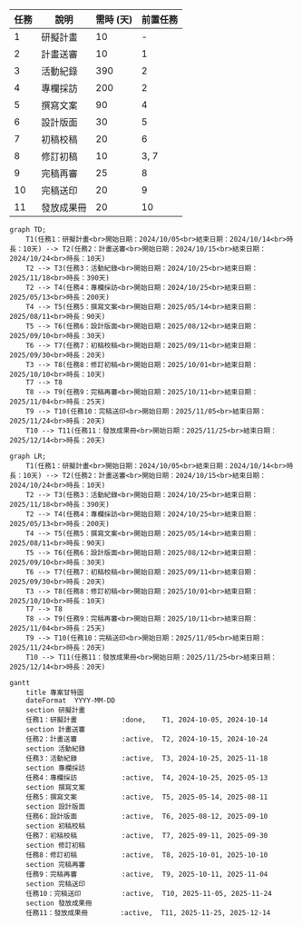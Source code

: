 | 任務 | 說明        | 需時 (天) | 前置任務  |
| ---- | ----------- | --------- | --------- |
| 1    | 研擬計畫    | 10         | -         |
| 2    | 計畫送審    | 10         | 1         |
| 3    | 活動紀錄    | 390        | 2         |
| 4    | 專欄採訪    | 200        | 2         |
| 5    | 撰寫文案    | 90         | 4         |
| 6    | 設計版面    | 30         | 5         |
| 7    | 初稿校稿    | 20         | 6         |
| 8    | 修訂初稿    | 10         | 3, 7      |
| 9    | 完稿再審    | 25         | 8         |
| 10   | 完稿送印    | 20         | 9         |
| 11   | 發放成果冊  | 20         | 10        |

```mermaid
graph TD;
    T1(任務1：研擬計畫<br>開始日期：2024/10/05<br>結束日期：2024/10/14<br>時長：10天) --> T2(任務2：計畫送審<br>開始日期：2024/10/15<br>結束日期：2024/10/24<br>時長：10天)
    T2 --> T3(任務3：活動紀錄<br>開始日期：2024/10/25<br>結束日期：2025/11/18<br>時長：390天)
    T2 --> T4(任務4：專欄採訪<br>開始日期：2024/10/25<br>結束日期：2025/05/13<br>時長：200天)
    T4 --> T5(任務5：撰寫文案<br>開始日期：2025/05/14<br>結束日期：2025/08/11<br>時長：90天)
    T5 --> T6(任務6：設計版面<br>開始日期：2025/08/12<br>結束日期：2025/09/10<br>時長：30天)
    T6 --> T7(任務7：初稿校稿<br>開始日期：2025/09/11<br>結束日期：2025/09/30<br>時長：20天)
    T3 --> T8(任務8：修訂初稿<br>開始日期：2025/10/01<br>結束日期：2025/10/10<br>時長：10天)
    T7 --> T8
    T8 --> T9(任務9：完稿再審<br>開始日期：2025/10/11<br>結束日期：2025/11/04<br>時長：25天)
    T9 --> T10(任務10：完稿送印<br>開始日期：2025/11/05<br>結束日期：2025/11/24<br>時長：20天)
    T10 --> T11(任務11：發放成果冊<br>開始日期：2025/11/25<br>結束日期：2025/12/14<br>時長：20天)
```
```mermaid
graph LR;
    T1(任務1：研擬計畫<br>開始日期：2024/10/05<br>結束日期：2024/10/14<br>時長：10天) --> T2(任務2：計畫送審<br>開始日期：2024/10/15<br>結束日期：2024/10/24<br>時長：10天)
    T2 --> T3(任務3：活動紀錄<br>開始日期：2024/10/25<br>結束日期：2025/11/18<br>時長：390天)
    T2 --> T4(任務4：專欄採訪<br>開始日期：2024/10/25<br>結束日期：2025/05/13<br>時長：200天)
    T4 --> T5(任務5：撰寫文案<br>開始日期：2025/05/14<br>結束日期：2025/08/11<br>時長：90天)
    T5 --> T6(任務6：設計版面<br>開始日期：2025/08/12<br>結束日期：2025/09/10<br>時長：30天)
    T6 --> T7(任務7：初稿校稿<br>開始日期：2025/09/11<br>結束日期：2025/09/30<br>時長：20天)
    T3 --> T8(任務8：修訂初稿<br>開始日期：2025/10/01<br>結束日期：2025/10/10<br>時長：10天)
    T7 --> T8
    T8 --> T9(任務9：完稿再審<br>開始日期：2025/10/11<br>結束日期：2025/11/04<br>時長：25天)
    T9 --> T10(任務10：完稿送印<br>開始日期：2025/11/05<br>結束日期：2025/11/24<br>時長：20天)
    T10 --> T11(任務11：發放成果冊<br>開始日期：2025/11/25<br>結束日期：2025/12/14<br>時長：20天)
```


```mermaid
gantt
    title 專案甘特圖
    dateFormat  YYYY-MM-DD
    section 研擬計畫
    任務1：研擬計畫           :done,    T1, 2024-10-05, 2024-10-14
    section 計畫送審
    任務2：計畫送審           :active,  T2, 2024-10-15, 2024-10-24
    section 活動紀錄
    任務3：活動紀錄           :active,  T3, 2024-10-25, 2025-11-18
    section 專欄採訪
    任務4：專欄採訪           :active,  T4, 2024-10-25, 2025-05-13
    section 撰寫文案
    任務5：撰寫文案           :active,  T5, 2025-05-14, 2025-08-11
    section 設計版面
    任務6：設計版面           :active,  T6, 2025-08-12, 2025-09-10
    section 初稿校稿
    任務7：初稿校稿           :active,  T7, 2025-09-11, 2025-09-30
    section 修訂初稿
    任務8：修訂初稿           :active,  T8, 2025-10-01, 2025-10-10
    section 完稿再審
    任務9：完稿再審           :active,  T9, 2025-10-11, 2025-11-04
    section 完稿送印
    任務10：完稿送印          :active,  T10, 2025-11-05, 2025-11-24
    section 發放成果冊
    任務11：發放成果冊        :active,  T11, 2025-11-25, 2025-12-14
```
